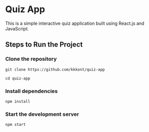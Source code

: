 # Quiz App

This is a simple interactive quiz application built using React.js and JavaScript.

## Steps to Run the Project

### Clone the repository

`git clone https://github.com/kkkont/quiz-app
`

`cd quiz-app
`

### Install dependencies

`npm install`

### Start the development server

`npm start`

